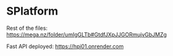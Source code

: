 # SPlatform

Rest of the files:
https://mega.nz/folder/umIgGLTb#GtdfJXpJJGORmujvGbJMZg

Fast API deployed:
https://hpi01.onrender.com
